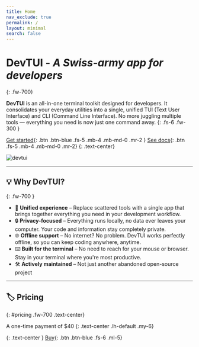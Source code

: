 ```yaml
---
title: Home
nav_exclude: true
permalink: /
layout: minimal
search: false
---
```


# **DevTUI** - _A Swiss-army app for developers_
{: .fw-700}

**DevTUI** is an all-in-one terminal toolkit designed for developers. It consolidates your everyday utilities into a single, unified TUI (Text User Interface) and CLI (Command Line Interface). No more juggling multiple tools — everything you need is now just one command away.
{: .fs-6 .fw-300 }

[Get started](start#install){: .btn .btn-blue .fs-5 .mb-4 .mb-md-0 .mr-2 } [See docs](cli){: .btn .fs-5 .mb-4 .mb-md-0 .mr-2}
{: .text-center}

![devtui](/assets/img/devtui.png)

---

## 💡 Why DevTUI?
{: .fw-700 }

 - 🧰 **Unified experience** – Replace scattered tools with a single app that brings together everything you need in your development workflow.
 - 🔒 **Privacy-focused** – Everything runs locally, no data ever leaves your computer. Your code and information stay completely private.
 - 🌐 **Offline support** – No internet? No problem. DevTUI works perfectly offline, so you can keep coding anywhere, anytime.
 - ⌨️ **Built for the terminal** – No need to reach for your mouse or browser. Stay in your terminal where you're most productive.
 - 🛠️ **Actively maintained** – Not just another abandoned open-source project

---

## 🏷️ **Pricing**
{: #pricing .fw-700 .text-center}

A one-time payment of $40
{: .text-center .lh-default .my-6}

{: .text-center }
[Buy](https://buy.polar.sh/polar_cl_JPBTnQKWsNBC8lA7tpR1uZYne5hMuW40xqTRI3P9WcH){: .btn .btn-blue .fs-6 .ml-5}

